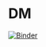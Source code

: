 # DM
[![Binder](https://mybinder.org/badge_logo.svg)](https://mybinder.org/v2/gh/RouisMaha/DM/main)
